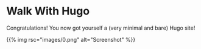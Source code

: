 # Walk With Hugo

Congratulations! You now got yourself a (very minimal and bare) Hugo site!












{{% img rsc="images/0.png" alt="Screenshot" %}}

